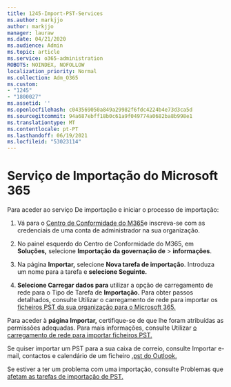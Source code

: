 ```yaml
---
title: 1245-Import-PST-Services
ms.author: markjjo
author: markjjo
manager: lauraw
ms.date: 04/21/2020
ms.audience: Admin
ms.topic: article
ms.service: o365-administration
ROBOTS: NOINDEX, NOFOLLOW
localization_priority: Normal
ms.collection: Adm_O365
ms.custom:
- "1245"
- "1800027"
ms.assetid: ''
ms.openlocfilehash: c043569050a849a29982f6fdc4224b4e73d3ca5d
ms.sourcegitcommit: 94a687ebff18b0c61a9f049774a0682ba8b998e1
ms.translationtype: MT
ms.contentlocale: pt-PT
ms.lasthandoff: 06/19/2021
ms.locfileid: "53023114"
---
```

# <a name="microsoft-365-import-service"></a>Serviço de Importação do Microsoft 365

Para aceder ao serviço De importação e iniciar o processo de importação:

1. Vá para o [Centro de Conformidade do M365](https://compliance.microsoft.com/)e inscreva-se com as credenciais de uma conta de administrador na sua organização.

1. No painel esquerdo do Centro de Conformidade do M365, em **Soluções,** selecione **Importação da governação de**  >  **informações**.

1. Na página **Importar,** selecione **Nova tarefa de importação**. Introduza um nome para a tarefa e **selecione Seguinte.**

1. **Selecione Carregar dados para** utilizar a opção de carregamento de rede para o Tipo de Tarefa de **Importação.** Para obter passos detalhados, consulte Utilizar o carregamento de rede para importar os [ficheiros PST da sua organização para o Microsoft 365.](/compliance/use-network-upload-to-import-pst-files)

Para aceder à **página Importar,** certifique-se de que lhe foram atribuídas as permissões adequadas. Para mais informações, consulte Utilizar [o carregamento de rede para importar ficheiros PST.](/microsoft-365/compliance/importing-pst-files-to-office-365#using-network-upload-to-import-pst-files)

Se quiser importar um PST para a sua caixa de correio, consulte Importar e-mail, contactos e calendário de um ficheiro [.pst do Outlook.](https://support.office.com/article/import-email-contacts-and-calendar-from-an-outlook-pst-file-431a8e9a-f99f-4d5f-ae48-ded54b3440ac)

Se estiver a ter um problema com uma importação, consulte Problemas que [afetam as tarefas de importação de PST.](/office365/troubleshoot/pst-import-service/issues-with-pst-import-job)

